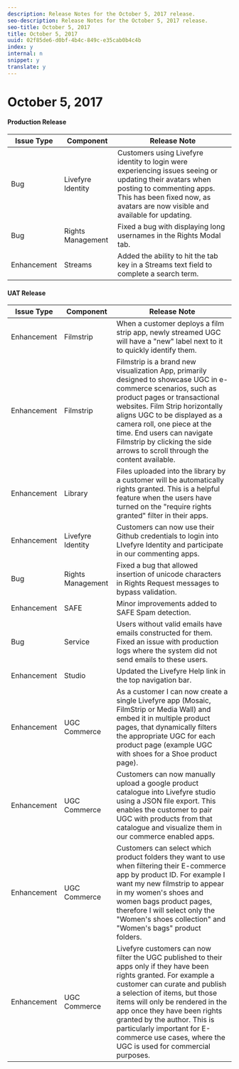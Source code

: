 ```yaml
---
description: Release Notes for the October 5, 2017 release.
seo-description: Release Notes for the October 5, 2017 release.
seo-title: October 5, 2017
title: October 5, 2017
uuid: 02f85de6-d0bf-4b4c-849c-e35cab0b4c4b
index: y
internal: n
snippet: y
translate: y
---
```


# October 5, 2017


#### Production Release
|  **Issue Type** | **Component** | **Release Note** |
|---|---|---|
|  Bug | Livefyre Identity | Customers using Livefyre identity to login were experiencing issues seeing or updating their avatars when posting to commenting apps. This has been fixed now, as avatars are now visible and available for updating.  |
|  Bug | Rights Management | Fixed a bug with displaying long usernames in the Rights Modal tab. |
|  Enhancement | Streams | Added the ability to hit the tab key in a Streams text field to complete a search term. |


#### UAT Release
|  **Issue Type** | **Component** | **Release Note** |
|---|---|---|
|  Enhancement | Filmstrip | When a customer deploys a film strip app, newly streamed UGC will have a "new" label next to it to quickly identify them. |
|  Enhancement | Filmstrip | Filmstrip is a brand new visualization App, primarily designed to showcase UGC in e-commerce scenarios, such as product pages or transactional websites. Film Strip horizontally aligns UGC to be displayed as a camera roll, one piece at the time. End users can navigate Filmstrip by clicking the side arrows to scroll through the content available. |
|  Enhancement | Library | Files uploaded into the library by a customer will be automatically rights granted. This is a helpful feature when the users have turned on the "require rights granted" filter in their apps.  |
|  Enhancement | Livefyre Identity | Customers can now use their Github credentials to login into LIvefyre Identity and participate in our commenting apps. |
|  Bug | Rights Management | Fixed a bug that allowed insertion of unicode characters in Rights Request messages to bypass validation. |
|  Enhancement | SAFE | Minor improvements added to SAFE Spam detection. |
|  Bug | Service | Users without valid emails have emails constructed for them. Fixed an issue with production logs where the system did not send emails to these users. |
|  Enhancement | Studio | Updated the Livefyre Help link in the top navigation bar. |
|  Enhancement | UGC Commerce | As a customer I can now create a single Livefyre app (Mosaic, FilmStrip or Media Wall) and embed it in multiple product pages, that dynamically filters the appropriate UGC for each product page (example UGC with shoes for a Shoe product page). |
|  Enhancement | UGC Commerce | Customers can now manually upload a google product catalogue into Livefyre studio using a JSON file export. This enables the customer to pair UGC with products from that catalogue and visualize them in our commerce enabled apps.  |
|  Enhancement | UGC Commerce | Customers can select which product folders they want to use when filtering their E-commerce app by product ID. For example I want my new filmstrip to appear in my women's shoes and women bags product pages, therefore I will select only the "Women's shoes collection" and "Women's bags" product folders. |
|  Enhancement | UGC Commerce | Livefyre customers can now filter the UGC published to their apps only if they have been rights granted. For example a customer can curate and publish a selection of items, but those items will only be rendered in the app once they have been rights granted by the author. This is particularly important for E-commerce use cases, where the UGC is used for commercial purposes. |

